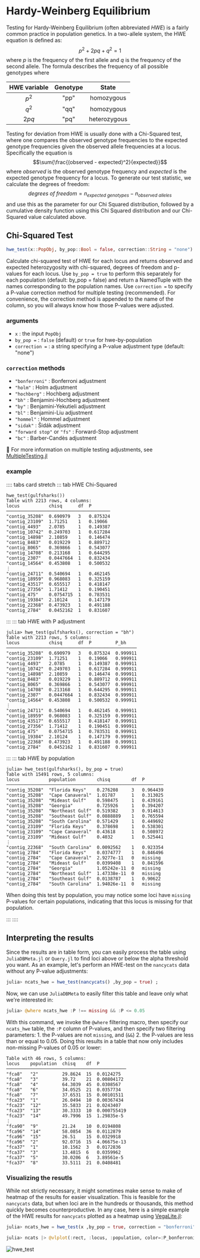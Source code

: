 # Hardy-Weinberg Equilibrium

Testing for Hardy-Weinberg Equilibrium (often abbreviated _HWE_) is a fairly common practice in population genetics. In a two-allele system, the HWE equation is defined as:
$$p^2 + 2pq + q^2 = 1$$
where $p$ is the frequency of the first allele and $q$ is the frequency of the second allele. The formula describes the frequency of all possible genotypes where

| HWE variable | Genotype |    State     |
| :----------: | :------: | :----------: |
|    $p^2$    |   "pp"   |  homozygous  |
|    $q^2$    |   "qq"   |  homozygous  |
|    $2pq$     |   "pq"   | heterozygous |

Testing for deviation from HWE is usually done with a Chi-Squared test, where one compares the observed genotype frequencies to the expected genotype frequencies given the observed allele frequencies at a locus. Specifically the equation is
$$\sum{\frac{(observed - expected)^2}{expected}}$$
where $observed$ is the observed genotype frequency and $expected$ is the expected genotype frequency for a locus. To generate our test statistic, we calculate the degrees of freedom: 
$$degrees\ of\ freedom = n_{expected\ genotypes} - n_{observed\ alleles}$$ 
and use this as the parameter for our Chi Squared distribution, followed by a cumulative density function using this Chi Squared distribution and our Chi-Squared value calculated above.

## Chi-Squared Test

```julia
hwe_test(x::PopObj, by_pop::Bool = false, correction::String = "none")
```

Calculate chi-squared test of HWE for each locus and returns observed and expected heterozygosity with chi-squared, degrees of freedom and p-values for each locus. Use `by_pop = true` to perform this separately for each population (default: by_pop = false) and return a NamedTuple with the names corresponding to the population names. Use `correction =` to specify a P-value correction method for multiple testing (recommended). For convenience, the correction method is appended to the name of the column, so you will always know how those P-values were adjusted.

### arguments

- `x` : the input `PopObj`
- `by_pop =` : `false` (default) or `true` for hwe-by-population
- `correction =`  : a string specifying a P-value adjustment type (default: "none")

### `correction` methods

- `"bonferroni"` : Bonferroni adjustment
- `"holm"` : Holm adjustment
- `"hochberg"` : Hochberg adjustment
- `"bh"` : Benjamini-Hochberg adjustment
- `"by"` : Benjamini-Yekutieli adjustment
- `"bl"`  : Benjamini-Liu adjustment
- `"hommel"` : Hommel adjustment
- `"sidak"` : Šidák adjustment
- `"forward stop"` or `"fs"` : Forward-Stop adjustment
- `"bc"` : Barber-Candès adjustment

:thinking: For more information on multiple testing adjustments, see [MultipleTesting.jl](https://juliangehring.github.io/MultipleTesting.jl/stable/)

### example
:::: tabs card stretch
::: tab HWE Chi-Squared

```
hwe_test(gulfsharks())
Table with 2213 rows, 4 columns:
locus           chisq      df  P
───────────────────────────────────────
"contig_35208"  0.690979   3   0.875324
"contig_23109"  1.71251    1   0.19066
"contig_4493"   2.0785     1   0.149387
"contig_10742"  0.249703   1   0.617284
"contig_14898"  2.10859    1   0.146474
"contig_8483"   0.019229   1   0.889712
"contig_8065"   0.369866   1   0.543077
"contig_14708"  0.213168   1   0.644295
"contig_2307"   0.0447664  1   0.832434
"contig_14564"  0.453808   1   0.500532
⋮
"contig_24711"  0.540694   1   0.462145
"contig_18959"  0.968083   1   0.325159
"contig_43517"  0.655517   1   0.418147
"contig_27356"  1.71412    1   0.190451
"contig_475"    0.0754715  1   0.783531
"contig_19384"  2.10124    1   0.147179
"contig_22368"  0.473923   1   0.491188
"contig_2784"   0.0452162  1   0.831607
```
:::
::: tab HWE with P adjustment
```
julia> hwe_test(gulfsharks(), correction = "bh")
Table with 2213 rows, 5 columns:
locus           chisq      df  P         P_bh
─────────────────────────────────────────────────
"contig_35208"  0.690979   3   0.875324  0.999911
"contig_23109"  1.71251    1   0.19066   0.999911
"contig_4493"   2.0785     1   0.149387  0.999911
"contig_10742"  0.249703   1   0.617284  0.999911
"contig_14898"  2.10859    1   0.146474  0.999911
"contig_8483"   0.019229   1   0.889712  0.999911
"contig_8065"   0.369866   1   0.543077  0.999911
"contig_14708"  0.213168   1   0.644295  0.999911
"contig_2307"   0.0447664  1   0.832434  0.999911
"contig_14564"  0.453808   1   0.500532  0.999911
⋮
"contig_24711"  0.540694   1   0.462145  0.999911
"contig_18959"  0.968083   1   0.325159  0.999911
"contig_43517"  0.655517   1   0.418147  0.999911
"contig_27356"  1.71412    1   0.190451  0.999911
"contig_475"    0.0754715  1   0.783531  0.999911
"contig_19384"  2.10124    1   0.147179  0.999911
"contig_22368"  0.473923   1   0.491188  0.999911
"contig_2784"   0.0452162  1   0.831607  0.999911
```
:::
::: tab HWE by population
```
julia> hwe_test(gulfsharks(), by_pop = true)
Table with 15491 rows, 5 columns:
locus           population        chisq        df  P
───────────────────────────────────────────────────────────
"contig_35208"  "Florida Keys"    0.276208     3   0.964439
"contig_35208"  "Cape Canaveral"  1.01787      1   0.313025
"contig_35208"  "Mideast Gulf"    0.598475     1   0.439161
"contig_35208"  "Georgia"         0.725926     1   0.394207
"contig_35208"  "Northeast Gulf"  0.519382     3   0.914613
"contig_35208"  "Southeast Gulf"  0.0888889    1   0.765594
"contig_35208"  "South Carolina"  0.571429     1   0.449692
"contig_23109"  "Florida Keys"    0.378698     1   0.538301
"contig_23109"  "Cape Canaveral"  0.43618      1   0.508972
"contig_23109"  "Mideast Gulf"    0.4032       1   0.525441
⋮
"contig_22368"  "South Carolina"  0.0092562    1   0.923354
"contig_2784"   "Florida Keys"    0.0374777    1   0.846496
"contig_2784"   "Cape Canaveral"  2.9277e-11   0   missing
"contig_2784"   "Mideast Gulf"    0.0399408    1   0.841596
"contig_2784"   "Georgia"         1.05242e-11  0   missing
"contig_2784"   "Northeast Gulf"  1.47338e-11  0   missing
"contig_2784"   "Southeast Gulf"  0.0138787    1   0.90622
"contig_2784"   "South Carolina"  1.94026e-11  0   missing
```
When doing this test by population, you may notice some loci have `missing` P-values for certain populations, indicating that this locus is missing for that population. 

:::
::::

## Interpreting the results
Since the results are in table form, you can easily process the table using `JuliaDBMeta.jl` or `Query.jl` to find loci above or below the alpha threshold you want. As an example, let's perform an HWE-test on the `nancycats` data without any P-value adjustments:
```julia
julia> ncats_hwe = hwe_test(nancycats() ,by_pop = true) ;
```
Now, we can use `JuliaDBMeta` to easily filter this table and leave only what we're interested in:
```julia
julia> @where ncats_hwe :P !== missing && :P <= 0.05
```
With this command, we invoke the `@where` filtering macro, then specify our `ncats_hwe` table, the `:P` column of P-values, and then specify two filtering parameters: 1. the P-values are not `missing`, and (`&&`) 2. the P-values are less than or equal to 0.05. Doing this results in a table that now only includes non-missing P-values of 0.05 or lower:
```
Table with 46 rows, 5 columns:
locus    population  chisq    df  P
─────────────────────────────────────────────
"fca8"   "2"         29.8624  15  0.0124275
"fca8"   "3"         39.72    21  0.00804172
"fca8"   "4"         64.3039  45  0.0308567
"fca8"   "6"         34.0525  21  0.0357734
"fca8"   "7"         37.6531  15  0.00101511
"fca23"  "1"         26.0494  10  0.00367434
"fca23"  "12"        35.5833  21  0.0243407
"fca23"  "13"        30.3333  10  0.000755419
"fca23"  "14"        49.7996  15  1.29835e-5
⋮
"fca90"  "9"         21.24    10  0.0194808
"fca96"  "14"        58.0854  36  0.0112879
"fca96"  "15"        26.51    15  0.0329918
"fca96"  "2"         92.0716  15  4.06675e-13
"fca37"  "1"         10.1562  3   0.0172836
"fca37"  "3"         13.4815  6   0.0359962
"fca37"  "5"         30.0206  6   3.89561e-5
"fca37"  "8"         33.5111  21  0.0408481
```

### Visualizing the resutls
While not strictly necessary, it might sometimes make sense to make of heatmap of the results for easier visualization. This is feasible for the `nancycats` data, but when loci are in the hundreds or thousands, this method quickly becomes counterproductive. In any case, here is a simple example of the HWE results for `nancycats` plotted as a heatmap using [VegaLite.jl](https://github.com/queryverse/VegaLite.jl):
```julia
julia> ncats_hwe = hwe_test(x ,by_pop = true, correction = "bonferroni");

julia> ncats |> @vlplot(:rect, :locus, :population, color=:P_bonferroni)
```
![hwe_test](PopGen.jl/images/hwe_test.png)

